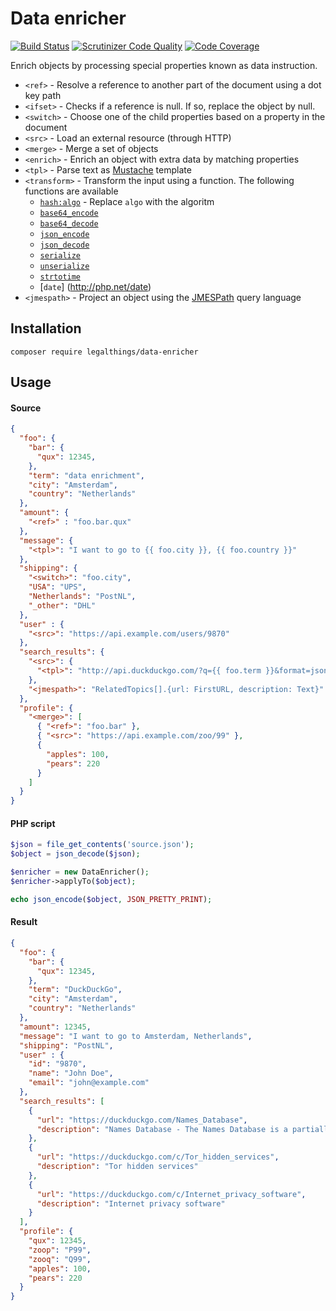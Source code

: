 Data enricher
=============

[![Build Status](https://travis-ci.org/legalthings/data-enricher.svg?branch=master)](https://travis-ci.org/legalthings/data-enricher)
[![Scrutinizer Code Quality](https://scrutinizer-ci.com/g/legalthings/data-enricher/badges/quality-score.png?b=master)](https://scrutinizer-ci.com/g/legalthings/data-enricher/?branch=master)
[![Code Coverage](https://scrutinizer-ci.com/g/legalthings/data-enricher/badges/coverage.png?b=master)](https://scrutinizer-ci.com/g/legalthings/data-enricher/?branch=master)

Enrich objects by processing special properties known as data instruction.

* `<ref>` - Resolve a reference to another part of the document using a dot key path
* `<ifset>` - Checks if a reference is null. If so, replace the object by null.
* `<switch>` - Choose one of the child properties based on a property in the document
* `<src>` - Load an external resource (through HTTP)
* `<merge>` - Merge a set of objects
* `<enrich>` - Enrich an object with extra data by matching properties
* `<tpl>` - Parse text as [Mustache](https://mustache.github.io/) template
* `<transform>` - Transform the input using a function. The following functions are available
  * [`hash:algo`](http://php.net/hash) - Replace `algo` with the algoritm
  * [`base64_encode`](http://php.net/base64_encode)
  * [`base64_decode`](http://php.net/base64_decode)
  * [`json_encode`](http://php.net/json_encode)
  * [`json_decode`](http://php.net/json_decode)
  * [`serialize`](http://php.net/serialize)
  * [`unserialize`](http://php.net/unserialize)
  * [`strtotime`](http://php.net/strtotime)
  * [`date`] (http://php.net/date)
* `<jmespath>` - Project an object using the [JMESPath](http://jmespath.org/) query language

## Installation

    composer require legalthings/data-enricher

## Usage

#### Source

```json
{
  "foo": {
    "bar": {
      "qux": 12345,
    },
    "term": "data enrichment",
    "city": "Amsterdam",
    "country": "Netherlands"
  },
  "amount": {
    "<ref>" : "foo.bar.qux"
  },
  "message": {
    "<tpl>": "I want to go to {{ foo.city }}, {{ foo.country }}"
  },
  "shipping": {
    "<switch>": "foo.city",
    "USA": "UPS",
    "Netherlands": "PostNL",
    "_other": "DHL"
  },
  "user" : {
    "<src>": "https://api.example.com/users/9870"
  },
  "search_results": {
    "<src>": {
      "<tpl>": "http://api.duckduckgo.com/?q={{ foo.term }}&format=json"
    },
    "<jmespath>": "RelatedTopics[].{url: FirstURL, description: Text}"
  },
  "profile": {
    "<merge>": [
      { "<ref>": "foo.bar" },
      { "<src>": "https://api.example.com/zoo/99" },
      {
        "apples": 100,
        "pears": 220
      }
    ]
  }
}
```

#### PHP script

```php
$json = file_get_contents('source.json');
$object = json_decode($json);

$enricher = new DataEnricher();
$enricher->applyTo($object);

echo json_encode($object, JSON_PRETTY_PRINT);
```

#### Result

```json
{
  "foo": {
    "bar": {
      "qux": 12345,
    },
    "term": "DuckDuckGo",
    "city": "Amsterdam",
    "country": "Netherlands"
  },
  "amount": 12345,
  "message": "I want to go to Amsterdam, Netherlands",
  "shipping": "PostNL",
  "user" : {
    "id": "9870",
    "name": "John Doe",
    "email": "john@example.com"
  },
  "search_results": [
    {
      "url": "https://duckduckgo.com/Names_Database",
      "description": "Names Database - The Names Database is a partially defunct social network, owned and operated by Classmates.com, a wholly owned subsidiary of United Online. The site does not appear to be significantly updated since 2008, and has many broken links and display issues."
    },
    {
      "url": "https://duckduckgo.com/c/Tor_hidden_services",
      "description": "Tor hidden services"
    },
    {
      "url": "https://duckduckgo.com/c/Internet_privacy_software",
      "description": "Internet privacy software"
    }
  ],
  "profile": {
    "qux": 12345,
    "zoop": "P99",
    "zooq": "Q99",
    "apples": 100,
    "pears": 220
  }
}
```
